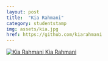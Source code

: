 ```yaml
---
layout: post
title:  "Kia Rahmani"
category: studentstamp
img: assets/kia.jpg
href: https://github.com/kiarahmani
---
```

<a href="https://github.com/kiarahmani">
<img src="assets/kia.jpg" alt="Kia Rahmani">
<span class="student-name">Kia Rahmani</span>
</a>
